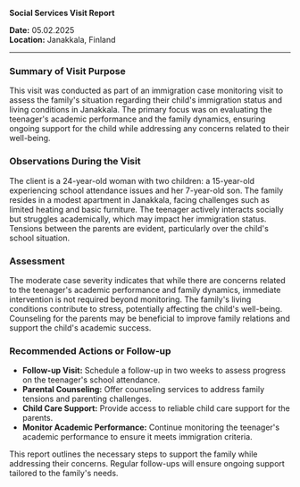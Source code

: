 

**Social Services Visit Report**

**Date:** 05.02.2025  
**Location:** Janakkala, Finland  

---

### **Summary of Visit Purpose**

This visit was conducted as part of an immigration case monitoring visit to assess the family's situation regarding their child's immigration status and living conditions in Janakkala. The primary focus was on evaluating the teenager's academic performance and the family dynamics, ensuring ongoing support for the child while addressing any concerns related to their well-being.

### **Observations During the Visit**

The client is a 24-year-old woman with two children: a 15-year-old experiencing school attendance issues and her 7-year-old son. The family resides in a modest apartment in Janakkala, facing challenges such as limited heating and basic furniture. The teenager actively interacts socially but struggles academically, which may impact her immigration status. Tensions between the parents are evident, particularly over the child's school situation.

### **Assessment**

The moderate case severity indicates that while there are concerns related to the teenager's academic performance and family dynamics, immediate intervention is not required beyond monitoring. The family's living conditions contribute to stress, potentially affecting the child's well-being. Counseling for the parents may be beneficial to improve family relations and support the child's academic success.

### **Recommended Actions or Follow-up**

- **Follow-up Visit:** Schedule a follow-up in two weeks to assess progress on the teenager's school attendance.
- **Parental Counseling:** Offer counseling services to address family tensions and parenting challenges.
- **Child Care Support:** Provide access to reliable child care support for the parents.
- **Monitor Academic Performance:** Continue monitoring the teenager's academic performance to ensure it meets immigration criteria.

This report outlines the necessary steps to support the family while addressing their concerns. Regular follow-ups will ensure ongoing support tailored to the family's needs.
